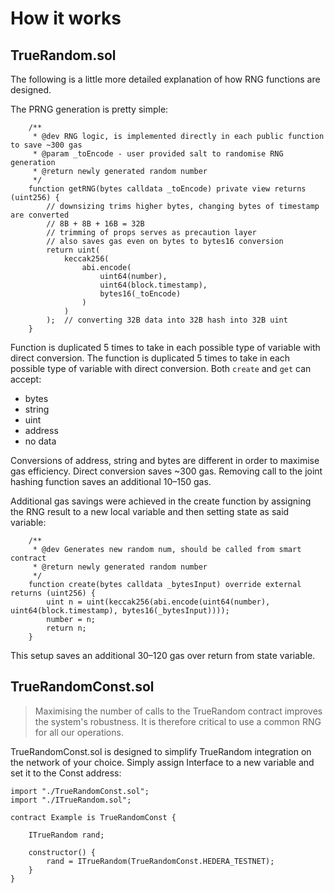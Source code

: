 # How it works 

## TrueRandom.sol 
The following is a little more detailed explanation of how RNG functions are designed.

The PRNG generation is pretty simple:
```solidity
    /**
     * @dev RNG logic, is implemented directly in each public function to save ~300 gas
     * @param _toEncode - user provided salt to randomise RNG generation
     * @return newly generated random number
     */
    function getRNG(bytes calldata _toEncode) private view returns (uint256) {
        // downsizing trims higher bytes, changing bytes of timestamp are converted
        // 8B + 8B + 16B = 32B
        // trimming of props serves as precaution layer
        // also saves gas even on bytes to bytes16 conversion
        return uint(
            keccak256(
                abi.encode(
                    uint64(number),
                    uint64(block.timestamp),
                    bytes16(_toEncode)
                )
            )
        );  // converting 32B data into 32B hash into 32B uint
    }
```
Function is duplicated 5 times to take in each possible type of variable with direct conversion.
The function is duplicated 5 times to take in each possible type of variable with direct conversion.
Both `create` and `get` can accept:
- bytes
- string
- uint
- address
- no data

Conversions of address, string and bytes are different in order to maximise gas efficiency.
Direct conversion saves ~300 gas. Removing call to the joint hashing function saves an additional 10–150 gas.

Additional gas savings were achieved in the create function by assigning the RNG result to a new local variable and then setting state as said variable:
```solidity
    /**
     * @dev Generates new random num, should be called from smart contract
     * @return newly generated random number
     */
    function create(bytes calldata _bytesInput) override external returns (uint256) {
        uint n = uint(keccak256(abi.encode(uint64(number), uint64(block.timestamp), bytes16(_bytesInput))));
        number = n;
        return n;
    }
```
This setup saves an additional 30–120 gas over return from state variable.

## TrueRandomConst.sol

> Maximising the number of calls to the TrueRandom contract improves the system's robustness. 
> It is therefore critical to use a common RNG for all our operations.

TrueRandomConst.sol is designed to simplify TrueRandom integration on the network of your choice. 
Simply assign Interface to a new variable and set it to the Const address:
```solidity
import "./TrueRandomConst.sol";
import "./ITrueRandom.sol";

contract Example is TrueRandomConst {

    ITrueRandom rand;
    
    constructor() {
        rand = ITrueRandom(TrueRandomConst.HEDERA_TESTNET);
    }
}
```